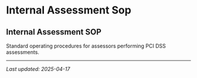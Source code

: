# Internal Assessment Sop

## Internal Assessment SOP

Standard operating procedures for assessors performing PCI DSS assessments.

---
_Last updated: 2025-04-17_